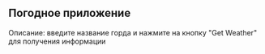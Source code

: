 ## Погодное приложение 

Описание: введите название горда и нажмите на кнопку "Get Weather" для получения информации